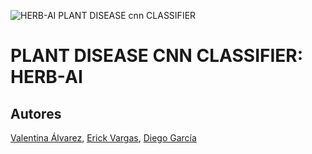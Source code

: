 ![HERB-AI PLANT DISEASE cnn CLASSIFIER](https://github.com/user-attachments/assets/34c82730-ec6a-41f7-9a44-4dabd2cfdb63)

# **PLANT DISEASE CNN CLASSIFIER: HERB-AI**

## Autores

[Valentina Álvarez](https://github.com/valentinav03), [Erick Vargas](https://github.com/Darnell0323), [Diego García](https://github.com/DAlejandroGB)
